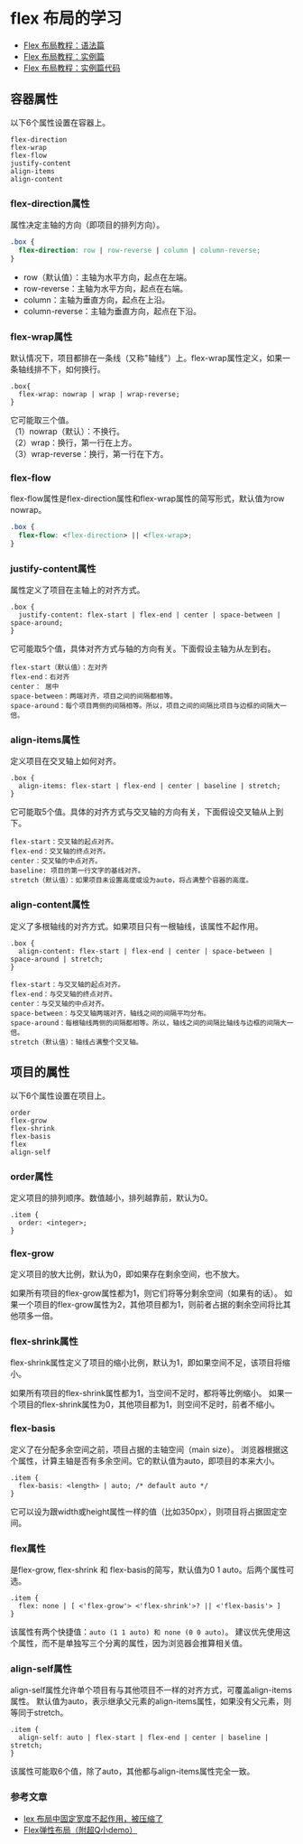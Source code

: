 # flex 布局的学习

- [Flex 布局教程：语法篇](http://www.ruanyifeng.com/blog/2015/07/flex-grammar.html)
- [Flex 布局教程：实例篇](http://www.ruanyifeng.com/blog/2015/07/flex-examples.html)
- [Flex 布局教程：实例篇代码](https://github.com/JailBreakC/flex-box-demo)


## 容器属性
以下6个属性设置在容器上。                   
```
flex-direction
flex-wrap
flex-flow
justify-content
align-items
align-content
```

### flex-direction属性
属性决定主轴的方向（即项目的排列方向）。
```css
.box {
  flex-direction: row | row-reverse | column | column-reverse;
}
```
- row（默认值）：主轴为水平方向，起点在左端。
- row-reverse：主轴为水平方向，起点在右端。
- column：主轴为垂直方向，起点在上沿。
- column-reverse：主轴为垂直方向，起点在下沿。


### flex-wrap属性
默认情况下，项目都排在一条线（又称"轴线"）上。flex-wrap属性定义，如果一条轴线排不下，如何换行。                       
```
.box{
  flex-wrap: nowrap | wrap | wrap-reverse;
}
```
它可能取三个值。                        
（1）nowrap（默认）：不换行。                      
（2）wrap：换行，第一行在上方。                      
（3）wrap-reverse：换行，第一行在下方。                      


### flex-flow
flex-flow属性是flex-direction属性和flex-wrap属性的简写形式，默认值为row nowrap。                   
```css
.box {
  flex-flow: <flex-direction> || <flex-wrap>;
}
```

### justify-content属性
属性定义了项目在主轴上的对齐方式。                       
```
.box {
  justify-content: flex-start | flex-end | center | space-between | space-around;
}
```

它可能取5个值，具体对齐方式与轴的方向有关。下面假设主轴为从左到右。

    flex-start（默认值）：左对齐
    flex-end：右对齐
    center： 居中
    space-between：两端对齐，项目之间的间隔都相等。
    space-around：每个项目两侧的间隔相等。所以，项目之间的间隔比项目与边框的间隔大一倍。


### align-items属性
定义项目在交叉轴上如何对齐。                  
```
.box {
  align-items: flex-start | flex-end | center | baseline | stretch;
}
```

它可能取5个值。具体的对齐方式与交叉轴的方向有关，下面假设交叉轴从上到下。

    flex-start：交叉轴的起点对齐。
    flex-end：交叉轴的终点对齐。
    center：交叉轴的中点对齐。
    baseline: 项目的第一行文字的基线对齐。
    stretch（默认值）：如果项目未设置高度或设为auto，将占满整个容器的高度。
    

### align-content属性
定义了多根轴线的对齐方式。如果项目只有一根轴线，该属性不起作用。
```
.box {
  align-content: flex-start | flex-end | center | space-between | space-around | stretch;
}
```

    flex-start：与交叉轴的起点对齐。
    flex-end：与交叉轴的终点对齐。
    center：与交叉轴的中点对齐。
    space-between：与交叉轴两端对齐，轴线之间的间隔平均分布。
    space-around：每根轴线两侧的间隔都相等。所以，轴线之间的间隔比轴线与边框的间隔大一倍。
    stretch（默认值）：轴线占满整个交叉轴。
    
    
## 项目的属性
以下6个属性设置在项目上。

    order
    flex-grow
    flex-shrink
    flex-basis
    flex
    align-self

### order属性
定义项目的排列顺序。数值越小，排列越靠前，默认为0。
```
.item {
  order: <integer>;
}
```

### flex-grow
定义项目的放大比例，默认为0，即如果存在剩余空间，也不放大。

如果所有项目的flex-grow属性都为1，则它们将等分剩余空间（如果有的话）。
如果一个项目的flex-grow属性为2，其他项目都为1，则前者占据的剩余空间将比其他项多一倍。


### flex-shrink属性
flex-shrink属性定义了项目的缩小比例，默认为1，即如果空间不足，该项目将缩小。

如果所有项目的flex-shrink属性都为1，当空间不足时，都将等比例缩小。
如果一个项目的flex-shrink属性为0，其他项目都为1，则空间不足时，前者不缩小。

### flex-basis 
定义了在分配多余空间之前，项目占据的主轴空间（main size）。
浏览器根据这个属性，计算主轴是否有多余空间。它的默认值为auto，即项目的本来大小。
```
.item {
  flex-basis: <length> | auto; /* default auto */
}
```
它可以设为跟width或height属性一样的值（比如350px），则项目将占据固定空间。

### flex属性
是flex-grow, flex-shrink 和 flex-basis的简写，默认值为0 1 auto。后两个属性可选。
```
.item {
  flex: none | [ <'flex-grow'> <'flex-shrink'>? || <'flex-basis'> ]
}
```
该属性有两个快捷值：`auto (1 1 auto) 和 none (0 0 auto)`。
建议优先使用这个属性，而不是单独写三个分离的属性，因为浏览器会推算相关值。

### align-self属性
align-self属性允许单个项目有与其他项目不一样的对齐方式，可覆盖align-items属性。
默认值为auto，表示继承父元素的align-items属性，如果没有父元素，则等同于stretch。

```
.item {
  align-self: auto | flex-start | flex-end | center | baseline | stretch;
}
```
该属性可能取6个值，除了auto，其他都与align-items属性完全一致。


### 参考文章
- [lex 布局中固定宽度不起作用，被压缩了](https://www.jianshu.com/p/4a8825a17181)
- [Flex弹性布局（附超Q小demo）](https://juejin.im/post/5cba07005188251b960f56eb)





